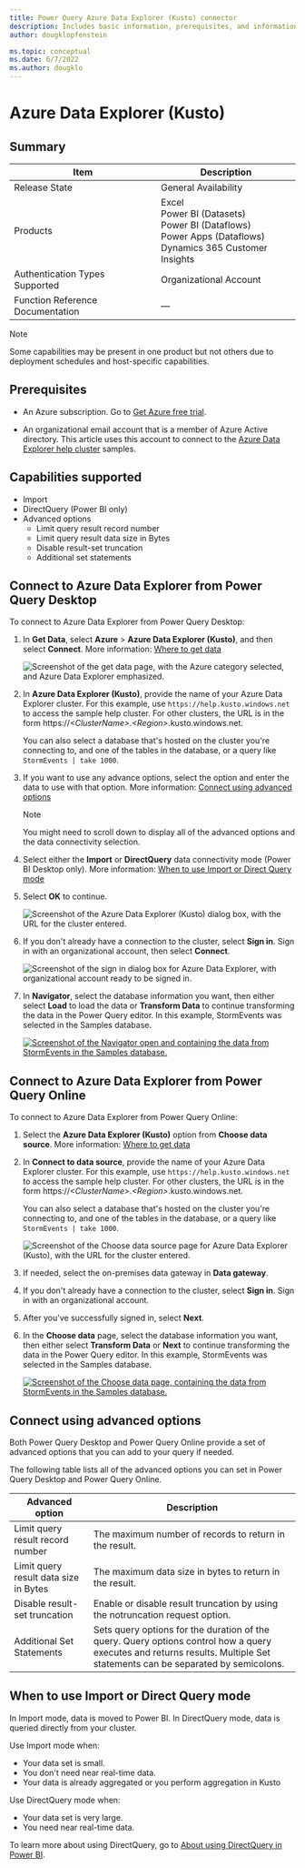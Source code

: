 ```yaml
---
title: Power Query Azure Data Explorer (Kusto) connector
description: Includes basic information, prerequisites, and information on how to connect to Azure Data Explorer, along with a list of limitations.
author: dougklopfenstein

ms.topic: conceptual
ms.date: 6/7/2022
ms.author: dougklo
---
```


# Azure Data Explorer (Kusto)

## Summary

| Item | Description |
| ---- | ----------- |
| Release State | General Availability |
| Products | Excel<br/>Power BI (Datasets)<br/>Power BI (Dataflows)<br/>Power Apps (Dataflows)<br/>Dynamics 365 Customer Insights |
| Authentication Types Supported | Organizational Account |
| Function Reference Documentation | &mdash; |

>[!Note]
> Some capabilities may be present in one product but not others due to deployment schedules and host-specific capabilities.

## Prerequisites

* An Azure subscription. Go to [Get Azure free trial](https://azure.microsoft.com/pricing/free-trial/).

* An organizational email account that is a member of Azure Active directory. This article uses this account to connect to the [Azure Data Explorer help cluster](https://dataexplorer.azure.com/clusters/help/databases/Samples) samples.

## Capabilities supported

* Import
* DirectQuery (Power BI only)
* Advanced options
  * Limit query result record number
  * Limit query result data size in Bytes
  * Disable result-set truncation
  * Additional set statements

## Connect to Azure Data Explorer from Power Query Desktop

To connect to Azure Data Explorer from Power Query Desktop:

1. In **Get Data**, select **Azure** > **Azure Data Explorer (Kusto)**, and then select **Connect**. More information: [Where to get data](../where-to-get-data.md)

    ![Screenshot of the get data page, with the Azure category selected, and Azure Data Explorer emphasized.](media/azure-data-explorer/get-data-desktop.png)

2. In **Azure Data Explorer (Kusto)**, provide the name of your Azure Data Explorer cluster. For this example, use `https://help.kusto.windows.net` to access the sample help cluster. For other clusters, the URL is in the form https://_\<ClusterName>_._\<Region>_.kusto.windows.net.

    You can also select a database that's hosted on the cluster you're connecting to, and one of the tables in the database, or a query like `StormEvents | take 1000`.

3. If you want to use any advance options, select the option and enter the data to use with that option. More information: [Connect using advanced options](#connect-using-advanced-options)

   >[!Note]
   >You might need to scroll down to display all of the advanced options and the data connectivity selection.

4. Select either the **Import** or **DirectQuery** data connectivity mode (Power BI Desktop only). More information: [When to use Import or Direct Query mode](#when-to-use-import-or-direct-query-mode)

5. Select **OK** to continue.

    ![Screenshot of the Azure Data Explorer (Kusto) dialog box, with the URL for the cluster entered.](media/azure-data-explorer/ade-cluster.png)

6. If you don't already have a connection to the cluster, select **Sign in**. Sign in with an organizational account, then select **Connect**.

    ![Screenshot of the sign in dialog box for Azure Data Explorer, with organizational account ready to be signed in.](media/azure-data-explorer/sign-in-desktop.png)

7. In **Navigator**, select the database information you want, then either select **Load** to load the data or **Transform Data** to continue transforming the data in the Power Query editor. In this example, StormEvents was selected in the Samples database.

    [![Screenshot of the Navigator open and containing the data from StormEvents in the Samples database.](media/azure-data-explorer/navigator-desktop.png)](media/azure-data-explorer/navigator-desktop.png#lightbox)

## Connect to Azure Data Explorer from Power Query Online

To connect to Azure Data Explorer from Power Query Online:

1. Select the **Azure Data Explorer (Kusto)** option from **Choose data source**. More information: [Where to get data](../where-to-get-data.md)

2. In **Connect to data source**, provide the name of your Azure Data Explorer cluster. For this example, use `https://help.kusto.windows.net` to access the sample help cluster. For other clusters, the URL is in the form https://_\<ClusterName>_._\<Region>_.kusto.windows.net.

    You can also select a database that's hosted on the cluster you're connecting to, and one of the tables in the database, or a query like `StormEvents | take 1000`.

   ![Screenshot of the Choose data source page for Azure Data Explorer (Kusto), with the URL for the cluster entered.](media/azure-data-explorer/sign-in-online.png)

3. If needed, select the on-premises data gateway in **Data gateway**.

4. If you don't already have a connection to the cluster, select **Sign in**. Sign in with an organizational account.

5. After you've successfully signed in, select **Next**.

6. In the **Choose data** page, select the database information you want, then either select **Transform Data** or **Next** to continue transforming the data in the Power Query editor. In this example, StormEvents was selected in the Samples database.

   [![Screenshot of the Choose data page, containing the data from StormEvents in the Samples database.](media/azure-data-explorer/navigator-online.png)](media/azure-data-explorer/navigator-online.png#lightbox)

## Connect using advanced options

Both Power Query Desktop and Power Query Online provide a set of advanced options that you can add to your query if needed.

The following table lists all of the advanced options you can set in Power Query Desktop and Power Query Online.

| Advanced option | Description |
| --------------- | ----------- |
| Limit query result record number | The maximum number of records to return in the result. |
| Limit query result data size in Bytes | The maximum data size in bytes to return in the result. |
| Disable result-set truncation | Enable or disable result truncation by using the notruncation request option. |
| Additional Set Statements | Sets query options for the duration of the query. Query options control how a query executes and returns results. Multiple Set statements can be separated by semicolons. |

## When to use Import or Direct Query mode

In Import mode, data is moved to Power BI. In DirectQuery mode, data is queried directly from your cluster.

Use Import mode when:

* Your data set is small.
* You don't need near real-time data.
* Your data is already aggregated or you perform aggregation in Kusto

Use DirectQuery mode when:

* Your data set is very large.
* You need near real-time data.

To learn more about using DirectQuery, go to [About using DirectQuery in Power BI](/power-bi/connect-data/desktop-directquery-about).

